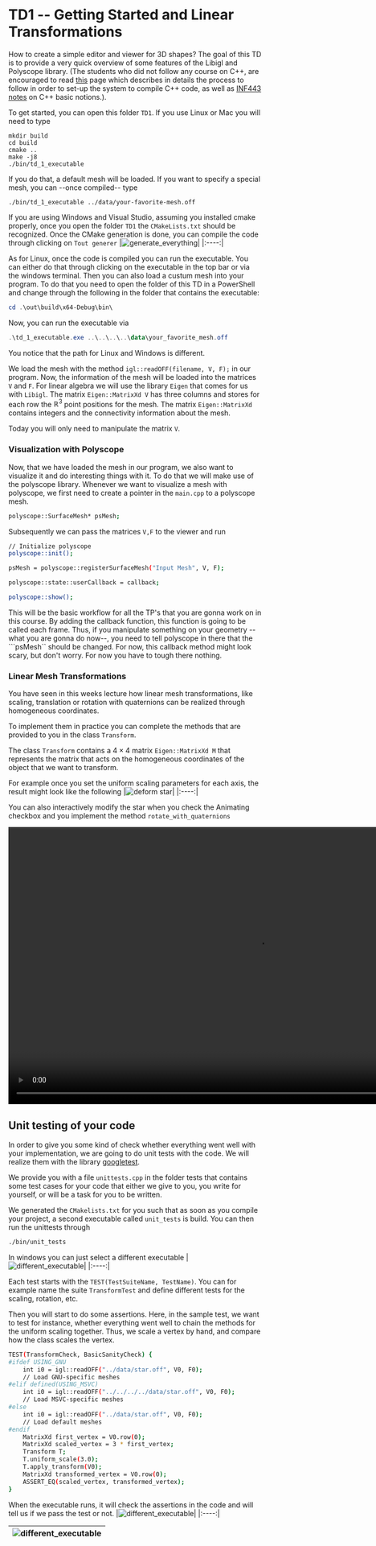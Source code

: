 # TD1 -- Getting Started and Linear Transformations

How to create a simple editor and viewer for 3D shapes? The goal of this TD is to provide a very quick overview of some features of the Libigl and Polyscope library.
(The students who did not follow any course on C++, are encouraged to read [this](https://imagecomputing.net/cgp/compilation/content/01_compilation/index.html) page which describes in details the process to follow in order to set-up the system to compile C++ code, as well as [INF443 notes](https://imagecomputing.net/damien.rohmer/teaching/inf443/practice/content/02_c++_opengl/index.html) on C++ basic notions.). 


To get started, you can open this folder ``TD1``. If you use Linux or Mac you will need to type
```shell
mkdir build
cd build
cmake ..
make -j8
./bin/td_1_executable
```

If you do that, a default mesh will be loaded. If you want to specify a special mesh, you can --once compiled-- type
```shell
./bin/td_1_executable ../data/your-favorite-mesh.off
```

If you are using Windows and Visual Studio, assuming you installed cmake properly, once you open the folder ``TD1`` the ``CMakeLists.txt`` should be recognized. Once the CMake generation is done, you can compile the code through clicking on ``Tout generer``
|![generate_everything](../imgs/generate_project.png "Add CMake to Path")|
|:----:|

As for Linux, once the code is compiled you can run the executable. You can either do that through clicking on the executable in the top bar or via the windows terminal. Then you can also load a custum mesh into your program. To do that you need to open the folder of this TD in a PowerShell and change through the following in the folder that contains the executable:
```PowerShell
cd .\out\build\x64-Debug\bin\
```
Now, you can run the executable via
```PowerShell
.\td_1_executable.exe ..\..\..\..\data\your_favorite_mesh.off
```
You notice that the path for Linux and Windows is different. 

We load the mesh with the method ```igl::readOFF(filename, V, F);``` in our program. Now, the information of the mesh will be loaded into the matrices ```V``` and ```F```. For linear algebra we will use the library ```Eigen``` that comes for us with ```Libigl```. The matrix ```Eigen::MatrixXd V``` has three columns and stores for each row the $\mathbb{R}^3$ point positions for the mesh. The matrix ```Eigen::MatrixXd``` contains integers and the connectivity information about the mesh.

Today you will only need to manipulate the matrix ```V```.


### Visualization with Polyscope

Now, that we have loaded the mesh in our program, we also want to visualize it and do interesting things with it. To do that we will make use of the polyscope library. Whenever we want to visualize a mesh with polyscope, we first need to create a pointer in the ```main.cpp``` to a polyscope mesh.
```bash
polyscope::SurfaceMesh* psMesh;
``` 

Subsequently we can pass the matrices ```V,F``` to the viewer and run
```bash
// Initialize polyscope
polyscope::init();

psMesh = polyscope::registerSurfaceMesh("Input Mesh", V, F);

polyscope::state::userCallback = callback;

polyscope::show();
```

This will be the basic workflow for all the TP's that you are gonna work on in this course. By adding the callback function, this function is going to be called each frame. Thus, if you manipulate something on your geometry --what you are gonna do now--, you need to tell polyscope in there that the ```psMesh`` should be changed. For now, this callback method might look scary, but don't worry. For now you have to tough there nothing.

### Linear Mesh Transformations

You have seen in this weeks lecture how linear mesh transformations, like scaling, translation or rotation with quaternions can be realized through homogeneous coordinates.

To implement them in practice you can complete the methods that are provided to you in the class ```Transform```.

The class ```Transform``` contains a $4\times 4$ matrix ```Eigen::MatrixXd M``` that represents the matrix that acts on the homogeneous coordinates of the object that we want to transform.

For example once you set the uniform scaling parameters for each axis, the result might look like the following
|![deform star](../imgs/deformed_star.png "Deform the star with non-uniform scaling")|
|:----:|

You can also interactively modify the star when you check the Animating checkbox and you implement the method ```rotate_with_quaternions```

<video src="../imgs/moving_star.mp4" width="991" height="551" controls></video>


## Unit testing of your code

In order to give you some kind of check whether everything went well with your implementation, we are going to do unit tests with the code. We will realize them with the library [googletest](https://google.github.io/googletest/primer.html).

We provide you with a file ```unittests.cpp``` in the folder tests that contains some test cases for your code that either we give to you, you write for yourself, or will be a task for you to be written.

We generated the ```CMakelists.txt``` for you such that as soon as you compile your project, a second executable called ```unit_tests``` is build. 
You can then run the unittests through 
```bash
./bin/unit_tests
```

In windows you can just select a different executable
|![different_executable](../imgs/run_unit_test.png "Run the different executable for the unittest")|
|:----:|

Each test starts with the ```TEST(TestSuiteName, TestName)```. You can for example name the suite ```TransformTest``` and define different tests for the scaling, rotation, etc. 

Then you will start to do some assertions. Here, in the sample test, we want to test for instance, whether everything went well to chain the methods for the uniform scaling together. Thus, we scale a vertex by hand, and compare how the class scales the vertex.
```bash
TEST(TransformCheck, BasicSanityCheck) {
#ifdef USING_GNU
    int i0 = igl::readOFF("../data/star.off", V0, F0);
    // Load GNU-specific meshes
#elif defined(USING_MSVC)
    int i0 = igl::readOFF("../../../../data/star.off", V0, F0);
    // Load MSVC-specific meshes
#else
    int i0 = igl::readOFF("../data/star.off", V0, F0);
    // Load default meshes
#endif
    MatrixXd first_vertex = V0.row(0);
    MatrixXd scaled_vertex = 3 * first_vertex;
    Transform T;
    T.uniform_scale(3.0);
    T.apply_transform(V0);
    MatrixXd transformed_vertex = V0.row(0);
    ASSERT_EQ(scaled_vertex, transformed_vertex);
}
``` 
When the executable runs, it will check the assertions in the code and will tell us if we pass the test or not.
|![different_executable](../imgs/unit_test_good.png "Run the different executable for the unittest")|
|:----:|

|![different_executable](../imgs/unit_test_fail.png "Run the different executable for the unittest")|
|:----:|

